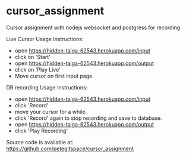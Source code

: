 # cursor_assignment
Cursor assignment with nodejs websocket and postgress for recording

Live Cursor Usage Instructions:

- open https://hidden-taiga-62543.herokuapp.com/input
- click on 'Start'
- open https://hidden-taiga-62543.herokuapp.com/output
- click on 'Play Live'
- Move cursor on first input page.

DB recording Usage Instructions:

- open https://hidden-taiga-62543.herokuapp.com/input
- click 'Record'
- move your cursor for a while.
- click 'Record' again to stop recording and save to database.
- open https://hidden-taiga-62543.herokuapp.com/output
- click 'Play Recording'

Source code is available at:
https://github.com/petegitspace/cursor_assignment
